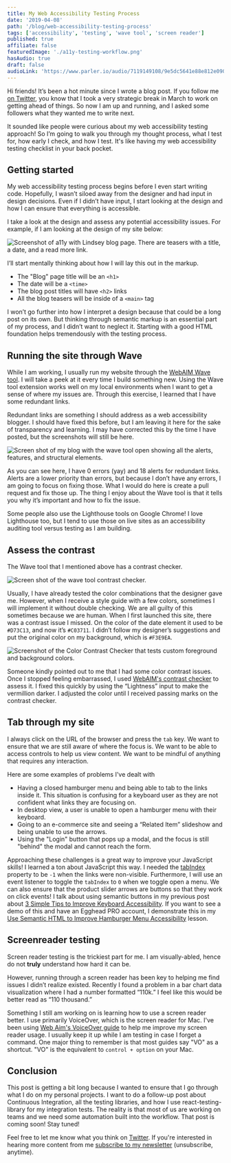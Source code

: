 ```yaml
---
title: My Web Accessibility Testing Process
date: '2019-04-08'
path: '/blog/web-accessibility-testing-process'
tags: ['accessibility', 'testing', 'wave tool', 'screen reader']
published: true
affiliate: false
featuredImage: './a11y-testing-workflow.png'
hasAudio: true
draft: false
audioLink: 'https://www.parler.io/audio/7119149108/9e5dc5641e88e812e0903c9df90a0933946bc91c.67256623-e5a3-4d82-b83b-9d4c7502bb75.mp3'
---
```


Hi friends! It’s been a hot minute since I wrote a blog post. If you follow me [on Twitter](https://twitter.com/LittleKope/status/1101112031355260928), you know that I took a very strategic break in March to work on getting ahead of things. So now I am up and running, and I asked some followers what they wanted me to write next.

It sounded like people were curious about my web accessibility testing approach! So I’m going to walk you through my thought process, what I test for, how early I check, and how I test. It's like having my web accessibility testing checklist in your back pocket.

## Getting started

My web accessibility testing process begins before I even start writing code. Hopefully, I wasn’t siloed away from the designer and had input in design decisions. Even if I didn’t have input, I start looking at the design and how I can ensure that everything is accessible.

I take a look at the design and assess any potential accessibility issues. For example, if I am looking at the design of my site below:

![Screenshot of a11y with Lindsey blog page. There are teasers with a title, a date, and a read more link.](./design.png)

I’ll start mentally thinking about how I will lay this out in the markup.

- The "Blog" page title will be an `<h1>`
- The date will be a `<time>`
- The blog post titles will have `<h2>` links
- All the blog teasers will be inside of a `<main>` tag

I won’t go further into how I interpret a design because that could be a long post on its own. But thinking through semantic markup is an essential part of my process, and I didn’t want to neglect it. Starting with a good HTML foundation helps tremendously with the testing process.

## Running the site through Wave

While I am working, I usually run my website through the [WebAIM Wave tool](https://chrome.google.com/webstore/detail/wave-evaluation-tool/jbbplnpkjmmeebjpijfedlgcdilocofh?hl=en-US). I will take a peek at it every time I build something new. Using the Wave tool extension works well on my local environments when I want to get a sense of where my issues are. Through this exercise, I learned that I have some redundant links.

Redundant links are something I should address as a web accessibility blogger. I should have fixed this before, but I am leaving it here for the sake of transparency and learning. I may have corrected this by the time I have posted, but the screenshots will still be here.

![Screen shot of my blog with the wave tool open showing all the alerts, features, and structural elements.](./wave-tool-blog.png)

As you can see here, I have 0 errors (yay) and 18 alerts for redundant links. Alerts are a lower priority than errors, but because I don’t have any errors, I am going to focus on fixing those. What I would do here is create a pull request and fix those up. The thing I enjoy about the Wave tool is that it tells you why it’s important and how to fix the issue.

Some people also use the Lighthouse tools on Google Chrome! I love Lighthouse too, but I tend to use those on live sites as an accessibility auditing tool versus testing as I am building.

## Assess the contrast

The Wave tool that I mentioned above has a contrast checker.

![Screen shot of the wave tool contrast checker.](./contrast.png)

Usually, I have already tested the color combinations that the designer gave me. However, when I receive a style guide with a few colors, sometimes I will implement it without double checking. We are all guilty of this sometimes because we are human. When I first launched this site, there was a contrast issue I missed. On the color of the date element it used to be `#D73C13`, and now it’s `#C03711`. I didn’t follow my designer’s suggestions and put the original color on my background, which is `#F3E9EA`.

![Screenshot of the Color Contrast Checker that tests custom foreground and background colors.](./contrast-checker.png)

Someone kindly pointed out to me that I had some color contrast issues. Once I stopped feeling embarrassed, I used [WebAIM's contrast checker](https://webaim.org/resources/contrastchecker/) to assess it. I fixed this quickly by using the “Lightness” input to make the vermillion darker. I adjusted the color until I received passing marks on the contrast checker.

## Tab through my site

I always click on the URL of the browser and press the `tab` key. We want to ensure that we are still aware of where the focus is. We want to be able to access controls to help us view content. We want to be mindful of anything that requires any interaction.

Here are some examples of problems I've dealt with

- Having a closed hamburger menu and being able to tab to the links inside it. This situation is confusing for a keyboard user as they are not confident what links they are focusing on.
- In desktop view, a user is unable to open a hamburger menu with their keyboard.
- Going to an e-commerce site and seeing a “Related Item” slideshow and being unable to use the arrows.
- Using the "Login" button that pops up a modal, and the focus is still "behind" the modal and cannot reach the form.

Approaching these challenges is a great way to improve your JavaScript skills! I learned a ton about JavaScript this way. I needed the [tabIndex](https://developer.mozilla.org/en-US/docs/Web/API/HTMLElement/tabIndex) property to be `-1` when the links were non-visible. Furthermore, I will use an event listener to toggle the `tabIndex` to `0` when we toggle open a menu. We can also ensure that the product slider arrows are buttons so that they work on click events! I talk about using semantic buttons in my previous post about [3 Simple Tips to Improve Keyboard Accessibility](https://www.a11ywithlindsey.com/blog/3-simple-tips-improve-keyboard-accessibility). If you want to see a demo of this and have an Egghead PRO account, I demonstrate this in my
[Use Semantic HTML to Improve Hamburger Menu Accessibility](https://egghead.io/lessons/html-5-use-semantic-html-to-improve-hamburger-menu-accessibility) lesson.

## Screenreader testing

Screen reader testing is the trickiest part for me. I am visually-abled, hence do not **truly** understand how hard it can be.

However, running through a screen reader has been key to helping me find issues I didn’t realize existed. Recently I found a problem in a bar chart data visualization where I had a number formatted “110k.” I feel like this would be better read as “110 thousand.”

Something I still am working on is learning how to use a screen reader better. I use primarily VoiceOver, which is the screen reader for Mac. I've been using [Web Aim's VoiceOver guide](https://webaim.org/articles/voiceover/) to help me improve my screen reader usage. I usually keep it up while I am testing in case I forget a command. One major thing to remember is that most guides say "VO" as a shortcut. "VO" is the equivalent to `control + option` on your Mac.

## Conclusion

This post is getting a bit long because I wanted to ensure that I go through what I do on my personal projects. I want to do a follow-up post about Continuous Integration, all the testing libraries, and how I use react-testing-library for my integration tests. The reality is that most of us are working on teams and we need some automation built into the workflow. That post is coming soon! Stay tuned!

Feel free to let me know what you think on [Twitter](https://twitter.com/LittleKope). If you're interested in hearing more content from me [subscribe to my newsletter](https://pages.convertkit.com/4218bd5fb5/68dc4e412a) (unsubscribe, anytime).
